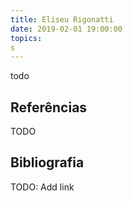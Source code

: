 ```yaml
---
title: Eliseu Rigonatti
date: 2019-02-01 19:00:00
topics: 
s
---
```


todo


## Referências
TODO

## Bibliografia
TODO: Add link 



